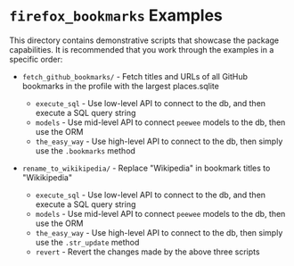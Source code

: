 # `firefox_bookmarks` Examples

This directory contains demonstrative scripts that showcase the package capabilities. It is recommended that you work through the examples in a specific order:

- `fetch_github_bookmarks/` - Fetch titles and URLs of all GitHub bookmarks in the profile with the largest places.sqlite

  - `execute_sql` - Use low-level API to connect to the db, and then execute a SQL query string
  - `models` - Use mid-level API to connect `peewee` models to the db, then use the ORM
  - `the_easy_way` - Use high-level API to connect to the db, then simply use the `.bookmarks` method

- `rename_to_wikikipedia/` - Replace "Wikipedia" in bookmark titles to "Wikikipedia"

  - `execute_sql` - Use low-level API to connect to the db, and then execute a SQL query string
  - `models` - Use mid-level API to connect `peewee` models to the db, then use the ORM
  - `the_easy_way` - Use high-level API to connect to the db, then simply use the `.str_update` method
  - `revert` - Revert the changes made by the above three scripts
